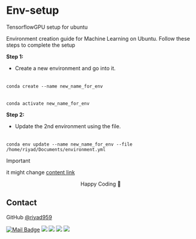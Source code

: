 # Env-setup
TensorflowGPU setup for ubuntu

Environment creation guide for Machine Learning on Ubuntu. Follow these steps to complete the setup

**Step 1:**
- Create a new environment and go into it.
######
    conda create --name new_name_for_env
######
    conda activate new_name_for_env

**Step 2:**
- Update the 2nd environment using the file.
######
    conda env update --name new_name_for_env --file /home/riyad/Documents/environment.yml
> [!IMPORTANT]
> it might change
> [content link](https://iq.opengenus.org/clone-conda-environment)
<p align="center">Happy Coding 🐞</p>

## Contact
GitHub [@riyad959](https://github.com/riyad959)


[![Mail Badge](https://img.shields.io/badge/riyadulislam959@gmail.com-c14438?style=for-the-badge&logo=Gmail&logoColor=white&link=riyadulislam959@gmail.com)](mailto:riyadulislam959@gmail.com)
<a href="https://discord.com/users/674847774046683157" target="_blank"><img src="https://img.shields.io/badge/riyad__959-7289DA?style=for-the-badge&logo=discord&logoColor=white" target="_blank"></a>
<a href="https://www.linkedin.com/in/riyadul-islam-11a18a28a" target="_blank"><img src="https://img.shields.io/badge/-Riyadul Islam-%230077B5?style=for-the-badge&logo=linkedin&logoColor=white" target="_blank"></a> 
<a href="https://www.twitter.com/" target="_blank"><img src="https://img.shields.io/badge/Twitter-1DA1F2?style=for-the-badge&logo=twitter&logoColor=white" target="_blank"></a>
<a href="https://www.youtube.com/@riyadsartbook" target="_blank"><img src="https://img.shields.io/badge/@riyadsartbook-FF0000?style=for-the-badge&logo=youtube&logoColor=white" target="_blank"></a>
